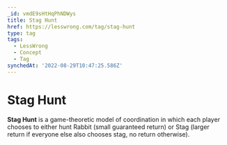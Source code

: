 ```yaml
---
_id: vmdE9sHtHqPhNDWys
title: Stag Hunt
href: https://lesswrong.com/tag/stag-hunt
type: tag
tags:
  - LessWrong
  - Concept
  - Tag
synchedAt: '2022-08-29T10:47:25.586Z'
---
```

# Stag Hunt

**Stag Hunt** is a game-theoretic model of coordination in which each player chooses to either hunt Rabbit (small guaranteed return) or Stag (larger return if everyone else also chooses stag, no return otherwise).